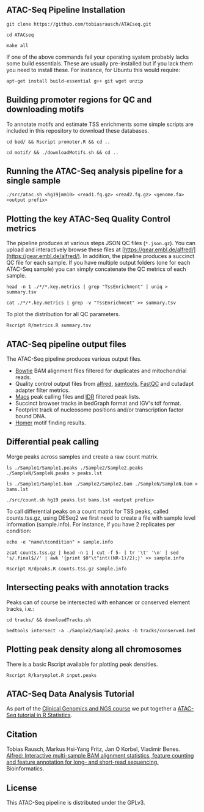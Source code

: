 ATAC-Seq Pipeline Installation
------------------------------

`git clone https://github.com/tobiasrausch/ATACseq.git`

`cd ATACseq`

`make all`

If one of the above commands fail your operating system probably lacks some build essentials. These are usually pre-installed but if you lack them you need to install these. For instance, for Ubuntu this would require:

`apt-get install build-essential g++ git wget unzip`


Building promoter regions for QC and downloading motifs
-------------------------------------------------------

To annotate motifs and estimate TSS enrichments some simple scripts are included in this repository to download these databases.

`cd bed/ && Rscript promoter.R && cd ..`

`cd motif/ && ./downloadMotifs.sh && cd ..`


Running the ATAC-Seq analysis pipeline for a single sample
----------------------------------------------------------

`./src/atac.sh <hg19|mm10> <read1.fq.gz> <read2.fq.gz> <genome.fa> <output prefix>`


Plotting the key ATAC-Seq Quality Control metrics
-------------------------------------------------

The pipeline produces at various steps JSON QC files (`*.json.gz`). You can upload and interactively browse these files at [https://gear.embl.de/alfred/](https://gear.embl.de/alfred/). In addition, the pipeline produces a succinct QC file for each sample. If you have multiple output folders (one for each ATAC-Seq sample) you can simply concatenate the QC metrics of each sample.

`head -n 1 ./*/*.key.metrics | grep "TssEnrichment" | uniq > summary.tsv`

`cat ./*/*.key.metrics | grep -v "TssEnrichment" >> summary.tsv`

To plot the distribution for all QC parameters.

`Rscript R/metrics.R summary.tsv`


ATAC-Seq pipeline output files
------------------------------

The ATAC-Seq pipeline produces various output files.

* [Bowtie](https://github.com/BenLangmead/bowtie) BAM alignment files filtered for duplicates and mitochondrial reads.
* Quality control output files from [alfred](https://github.com/tobiasrausch/alfred), [samtools](http://www.htslib.org/), [FastQC](https://www.bioinformatics.babraham.ac.uk/projects/fastqc/) and cutadapt adapter filter metrics.
* [Macs](https://github.com/taoliu/MACS) peak calling files and [IDR](https://www.encodeproject.org/software/idr/) filtered peak lists.
* Succinct browser tracks in bedGraph format and IGV's tdf format.
* Footprint track of nucleosome positions and/or transcription factor bound DNA.
* [Homer](http://homer.ucsd.edu/homer/motif/) motif finding results.


Differential peak calling
-------------------------

Merge peaks across samples and create a raw count matrix.

`ls ./Sample1/Sample1.peaks ./Sample2/Sample2.peaks ./SampleN/SampleN.peaks > peaks.lst`

`ls ./Sample1/Sample1.bam ./Sample2/Sample2.bam ./SampleN/SampleN.bam > bams.lst`

`./src/count.sh hg19 peaks.lst bams.lst <output prefix>`

To call differential peaks on a count matrix for TSS peaks, called counts.tss.gz, using DESeq2 we first need to create a file with sample level information (sample.info). For instance, if you have 2 replicates per condition:

`echo -e "name\tcondition" > sample.info`

`zcat counts.tss.gz | head -n 1 | cut -f 5- | tr '\t' '\n' | sed 's/.final$//' | awk '{print $0"\t"int((NR-1)/2);}' >> sample.info`

`Rscript R/dpeaks.R counts.tss.gz sample.info`


Intersecting peaks with annotation tracks
-----------------------------------------

Peaks can of course be intersected with enhancer or conserved element tracks, i.e.:

`cd tracks/ && downloadTracks.sh`

`bedtools intersect -a ./Sample2/Sample2.peaks -b tracks/conserved.bed`


Plotting peak density along all chromosomes
-------------------------------------------

There is a basic Rscript available for plotting peak densities.

`Rscript R/karyoplot.R input.peaks`


ATAC-Seq Data Analysis Tutorial
-------------------------------

As part of the [Clinical Genomics and NGS course](https://tobiasrausch.com/courses/atac/) we put together a [ATAC-Seq tutorial in R Statistics](https://tobiasrausch.com/courses/atac/).


Citation
--------

Tobias Rausch, Markus Hsi-Yang Fritz, Jan O Korbel, Vladimir Benes.       
[Alfred: Interactive multi-sample BAM alignment statistics, feature counting and feature annotation for long- and short-read sequencing.](https://academic.oup.com/bioinformatics/advance-article-abstract/doi/10.1093/bioinformatics/bty1007/5232224)      
Bioinformatics.


License
-------
This ATAC-Seq pipeline is distributed under the GPLv3.
